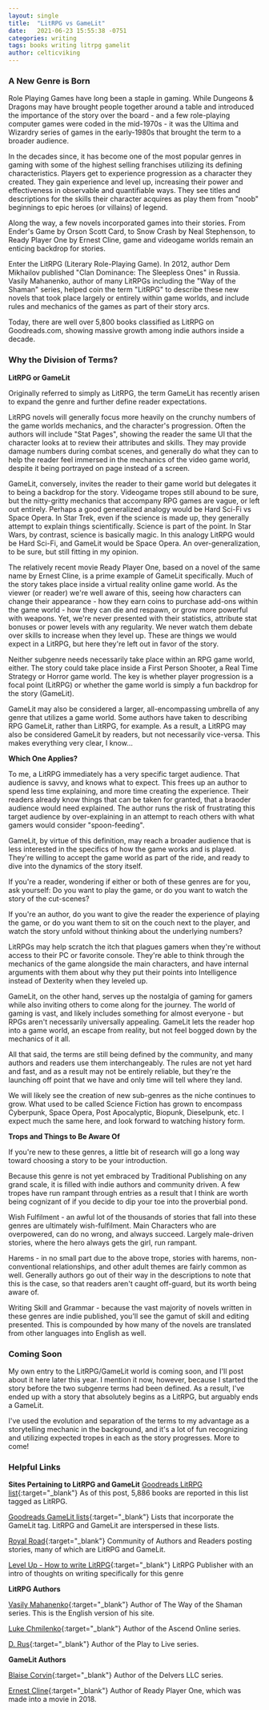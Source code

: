 ```yaml
---
layout: single
title:  "LitRPG vs GameLit"
date:   2021-06-23 15:55:38 -0751
categories: writing
tags: books writing litrpg gamelit
author: celticviking
---
```

### A New Genre is Born

Role Playing Games have long been a staple in gaming. While Dungeons & Dragons may have brought people together around a table and introduced the importance of the story over the board - and a few role-playing computer games were coded in the mid-1970s - it was the Ultima and Wizardry series of games in the early-1980s that brought the term to a broader audience.

In the decades since, it has become one of the most popular genres in gaming with some of the highest selling franchises utilizing its defining characteristics. Players get to experience progression as a character they created. They gain experience and level up, increasing their power and effectiveness in observable and quantifiable ways. They see titles and descriptions for the skills their character acquires as play them from "noob" beginnings to epic heroes (or villains) of legend.

Along the way, a few novels incorporated games into their stories. From Ender's Game by Orson Scott Card, to Snow Crash by Neal Stephenson, to Ready Player One by Ernest Cline, game and videogame worlds remain an enticing backdrop for stories.

Enter the LitRPG (Literary Role-Playing Game). In 2012, author Dem Mikhailov published "Clan Dominance: The Sleepless Ones" in Russia. Vasily Mahanenko, author of many LitRPGs including the "Way of the Shaman" series, helped coin the term "LitRPG" to describe these new novels that took place largely or entirely within game worlds, and include rules and mechanics of the games as part of their story arcs.

Today, there are well over 5,800 books classified as LitRPG on Goodreads.com, showing massive growth among indie authors inside a decade.

### Why the Division of Terms?

**LitRPG or GameLit** 

Originally referred to simply as LitRPG, the term GameLit has recently arisen to expand the genre and further define reader expectations. 

LitRPG novels will generally focus more heavily on the crunchy numbers of the game worlds mechanics, and the character's progression. Often the authors will include "Stat Pages", showing the reader the same UI that the character looks at to review their attributes and skills. They may provide damage numbers during combat scenes, and generally do what they can to help the reader feel immersed in the mechanics of the video game world, despite it being portrayed on page instead of a screen.

GameLit, conversely, invites the reader to their game world but delegates it to being a backdrop for the story. Videogame tropes still abound to be sure, but the nitty-gritty mechanics that accompany RPG games are vague, or left out entirely. Perhaps a good generalized analogy would be Hard Sci-Fi vs Space Opera. In Star Trek, even if the science is made up, they generally attempt to explain things scientifically. Science is part of the point. In Star Wars, by contrast, science is basically magic. In this analogy LitRPG would be Hard Sci-Fi, and GameLit would be Space Opera. An over-generalization, to be sure, but still fitting in my opinion.

The relatively recent movie Ready Player One, based on a novel of the same name by Ernest Cline, is a prime example of GameLit specifically. Much of the story takes place inside a virtual reality online game world. As the viewer (or reader) we're well aware of this, seeing how characters can change their appearance - how they earn coins to purchase add-ons within the game world - how they can die and respawn, or grow more powerful with weapons. Yet, we're never presented with their statistics, attribute stat bonuses or power levels with any regularity. We never watch them debate over skills to increase when they level up. These are things we would expect in a LitRPG, but here they're left out in favor of the story.

Neither subgenre needs necessarily take place within an RPG game world, either. The story could take place inside a First Person Shooter, a Real Time Strategy or Horror game world. The key is whether player progression is a focal point (LitRPG) or whether the game world is simply a fun backdrop for the story (GameLit).

GameLit may also be considered a larger, all-encompassing umbrella of any genre that utilizes a game world. Some authors have taken to describing RPG GameLit, rather than LitRPG, for example. As a result, a LitRPG may also be considered GameLit by readers, but not necessarily vice-versa. This makes everything very clear, I know...

**Which One Applies?**

To me, a LitRPG immediately has a very specific target audience. That audience is savvy, and knows what to expect. This frees up an author to spend less time explaining, and more time creating the experience. Their readers already know things that can be taken for granted, that a braoder audience would need explained. The author runs the risk of frustrating this target audience by over-explaining in an attempt to reach others with what gamers would consider "spoon-feeding".

GameLit, by virtue of this definition, may reach a broader audience that is less interested in the specifics of how the game works and is played. They're willing to accept the game world as part of the ride, and ready to dive into the dynamics of the story itself.

If you're a reader, wondering if either or both of these genres are for you, ask yourself: Do you want to play the game, or do you want to watch the story of the cut-scenes? 

If you're an author, do you want to give the reader the experience of playing the game, or do you want them to sit on the couch next to the player, and watch the story unfold without thinking about the underlying numbers?

LitRPGs may help scratch the itch that plagues gamers when they're without access to their PC or favorite console. They're able to think through the mechanics of the game alongside the main characters, and have internal arguments with them about why they put their points into Intelligence instead of Dexterity when they leveled up.

GameLit, on the other hand, serves up the nostalgia of gaming for gamers while also inviting others to come along for the journey. The world of gaming is vast, and likely includes something for almost everyone - but RPGs aren't necessarily universally appealing. GameLit lets the reader hop into a game world, an escape from reality, but not feel bogged down by the mechanics of it all.

All that said, the terms are still being defined by the community, and many authors and readers use them interchangeably. The rules are not yet hard and fast, and as a result may not be entirely reliable, but they're the launching off point that we have and only time will tell where they land.

We will likely see the creation of new sub-genres as the niche continues to grow.  What used to be called Science Fiction has grown to encompass Cyberpunk, Space Opera, Post Apocalyptic, Biopunk, Dieselpunk, etc. I expect much the same here, and look forward to watching history form.

**Trops and Things to Be Aware Of**

If you're new to these genres, a little bit of research will go a long way toward choosing a story to be your introduction.

Because this genre is not yet embraced by Traditional Publishing on any grand scale, it is filled with indie authors and community driven. A few tropes have run rampant through entries as a result that I think are worth being cognizant of if you decide to dip your toe into the proverbial pond.

Wish Fulfilment - an awful lot of the thousands of stories that fall into these genres are ultimately wish-fulfilment. Main Characters who are overpowered, can do no wrong, and always succeed. Largely male-driven stories, where the hero always gets the girl, run rampant.

Harems - in no small part due to the above trope, stories with harems, non-conventional relationships, and other adult themes are fairly common as well. Generally authors go out of their way in the descriptions to note that this is the case, so that readers aren't caught off-guard, but its worth being aware of. 

Writing Skill and Grammar - because the vast majority of novels written in these genres are indie published, you'll see the gamut of skill and editing presented. This is compounded by how many of the novels are translated from other languages into English as well.

### Coming Soon

My own entry to the LitRPG/GameLit world is coming soon, and I'll post about it here later this year. I mention it now, however, because I started the story before the two subgenre terms had been defined. As a result, I've ended up with a story that absolutely begins as a LitRPG, but arguably ends a GameLit. 

I've used the evolution and separation of the terms to my advantage as a storytelling mechanic in the background, and it's a lot of fun recognizing and utilizing expected tropes in each as the story progresses.  More to come!

### Helpful Links

**Sites Pertaining to LitRPG and GameLit**
[Goodreads LitRPG list](https://www.goodreads.com/shelf/show/litrpg){:target="_blank"}
As of this post, 5,886 books are reported in this list tagged as LitRPG.

[Goodreads GameLit lists](https://www.goodreads.com/list/tag/gamelit?utf8=%E2%9C%93&id=GameLit){:target="_blank"}
Lists that incorporate the GameLit tag. LitRPG and GameLit are interspersed in these lists.

[Royal Road](https://www.royalroad.com/home){:target="_blank"}
Community of Authors and Readers posting stories, many of which are LitRPG and GameLit.

[Level Up - How to write LitRPG](https://www.levelup.pub/how-to-write-litrpg){:target="_blank"}
LitRPG Publisher with an intro of thoughts on writing specifically for this genre



**LitRPG Authors**

[Vasily Mahanenko](http://mahanenko.ru/en/){:target="_blank"}
Author of The Way of the Shaman series. This is the English version of his site.

[Luke Chmilenko](https://lukechmilenko.com/){:target="_blank"}
Author of the Ascend Online series.

[D. Rus](https://www.goodreads.com/author/show/481586.D_Rus){:target="_blank"}
Author of the Play to Live series.



**GameLit Authors**

[Blaise Corvin](https://blaise-corvin.com/){:target="_blank"}
Author of the Delvers LLC series.

[Ernest Cline](https://www.ernestcline.com/){:target="_blank"}
Author of Ready Player One, which was made into a movie in 2018.

